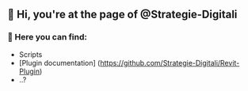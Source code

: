 ## 👋 Hi, you're at the page of @Strategie-Digitali

### 👀 Here you can find:
+ Scripts
+ [Plugin documentation] (https://github.com/Strategie-Digitali/Revit-Plugin)
+ ..?

<!---
Strategie-Digitali/Strategie-Digitali is a ✨ special ✨ repository because its `README.md` (this file) appears on your GitHub profile.
You can click the Preview link to take a look at your changes.
--->
